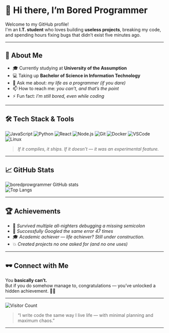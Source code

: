 # 👋 Hi there, I’m **Bored Programmer**

Welcome to my GitHub profile!  
I'm an **I.T. student** who loves building **useless projects**, breaking my code, and spending hours fixing bugs that didn’t exist five minutes ago.

---

## 🚀 About Me

- 🎓 Currently studying at **University of the Assumption**  
- 💻 Taking up **Bachelor of Science in Information Technology**  
- 💬 Ask me about: *my life as a programmer (if you dare)*  
- 📫 How to reach me: *you can’t, and that’s the point*  
- ⚡ Fun fact: *I’m still bored, even while coding*

---

## 🛠️ Tech Stack & Tools

![JavaScript](https://img.shields.io/badge/-JavaScript-black?style=flat-square&logo=javascript)
![Python](https://img.shields.io/badge/-Python-black?style=flat-square&logo=python)
![React](https://img.shields.io/badge/-React-black?style=flat-square&logo=react)
![Node.js](https://img.shields.io/badge/-Node.js-black?style=flat-square&logo=node.js)
![Git](https://img.shields.io/badge/-Git-black?style=flat-square&logo=git)
![Docker](https://img.shields.io/badge/-Docker-black?style=flat-square&logo=docker)
![VSCode](https://img.shields.io/badge/-VSCode-black?style=flat-square&logo=visualstudiocode)
![Linux](https://img.shields.io/badge/-Linux-black?style=flat-square&logo=linux)

> *If it compiles, it ships. If it doesn’t — it was an experimental feature.*

---

## 📈 GitHub Stats

![boredprowgrammer GitHub stats](https://github-readme-stats.vercel.app/api?username=boredprowgrammer&show_icons=true&theme=tokyonight&hide_border=true)  
![Top Langs](https://github-readme-stats.vercel.app/api/top-langs/?username=boredprowgrammer&layout=compact&theme=tokyonight&hide_border=true)

---

## 🏆 Achievements

- 🏅 *Survived multiple all-nighters debugging a missing semicolon*  
- 🧠 *Successfully Googled the same error 47 times*  
- 🎓 *Academic achiever — life achiever? Still under construction.*  
- 💥 *Created projects no one asked for (and no one uses)*  

---

## 🕶️ Connect with Me

You **basically can’t.**  
But if you do somehow manage to, congratulations — you’ve unlocked a hidden achievement. 🕵️‍♂️  

---

![Visitor Count](https://visitor-badge.laobi.icu/badge?page_id=boredprowgrammer.boredprowgrammer)

> “I write code the same way I live life — with minimal planning and maximum chaos.”

---
